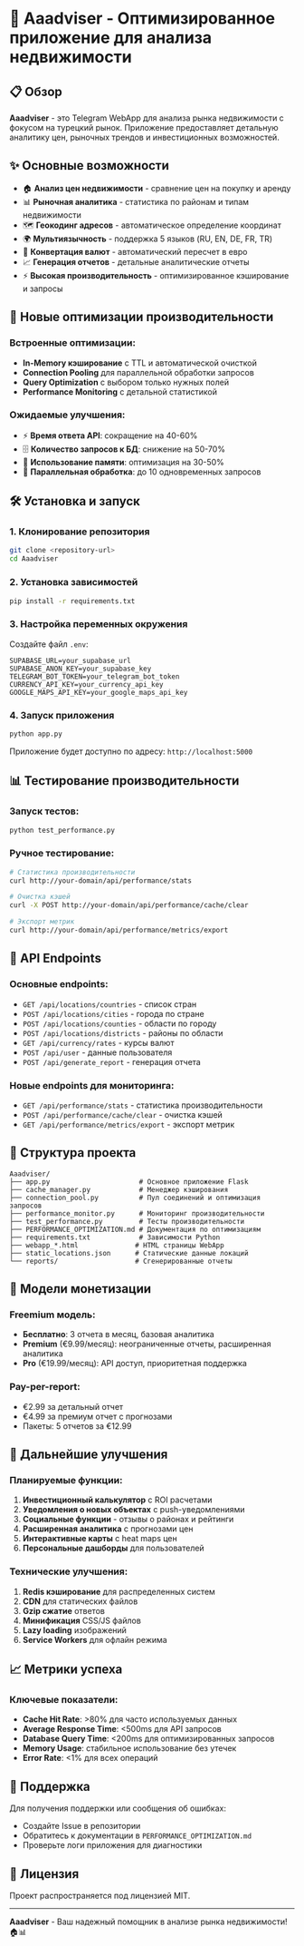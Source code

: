# 🚀 Aaadviser - Оптимизированное приложение для анализа недвижимости

## 📋 Обзор

**Aaadviser** - это Telegram WebApp для анализа рынка недвижимости с фокусом на турецкий рынок. Приложение предоставляет детальную аналитику цен, рыночных трендов и инвестиционных возможностей.

## ✨ Основные возможности

- 🏠 **Анализ цен недвижимости** - сравнение цен на покупку и аренду
- 📊 **Рыночная аналитика** - статистика по районам и типам недвижимости  
- 🗺️ **Геокодинг адресов** - автоматическое определение координат
- 🌍 **Мультиязычность** - поддержка 5 языков (RU, EN, DE, FR, TR)
- 💱 **Конвертация валют** - автоматический пересчет в евро
- 📈 **Генерация отчетов** - детальные аналитические отчеты
- ⚡ **Высокая производительность** - оптимизированное кэширование и запросы

## 🚀 Новые оптимизации производительности

### Встроенные оптимизации:
- **In-Memory кэширование** с TTL и автоматической очисткой
- **Connection Pooling** для параллельной обработки запросов
- **Query Optimization** с выбором только нужных полей
- **Performance Monitoring** с детальной статистикой

### Ожидаемые улучшения:
- ⚡ **Время ответа API**: сокращение на 40-60%
- 🗄️ **Количество запросов к БД**: снижение на 50-70%
- 💾 **Использование памяти**: оптимизация на 30-50%
- 🔄 **Параллельная обработка**: до 10 одновременных запросов

## 🛠️ Установка и запуск

### 1. Клонирование репозитория
```bash
git clone <repository-url>
cd Aaadviser
```

### 2. Установка зависимостей
```bash
pip install -r requirements.txt
```

### 3. Настройка переменных окружения
Создайте файл `.env`:
```env
SUPABASE_URL=your_supabase_url
SUPABASE_ANON_KEY=your_supabase_key
TELEGRAM_BOT_TOKEN=your_telegram_bot_token
CURRENCY_API_KEY=your_currency_api_key
GOOGLE_MAPS_API_KEY=your_google_maps_api_key
```

### 4. Запуск приложения
```bash
python app.py
```

Приложение будет доступно по адресу: `http://localhost:5000`

## 📊 Тестирование производительности

### Запуск тестов:
```bash
python test_performance.py
```

### Ручное тестирование:
```bash
# Статистика производительности
curl http://your-domain/api/performance/stats

# Очистка кэшей
curl -X POST http://your-domain/api/performance/cache/clear

# Экспорт метрик
curl http://your-domain/api/performance/metrics/export
```

## 🔧 API Endpoints

### Основные endpoints:
- `GET /api/locations/countries` - список стран
- `POST /api/locations/cities` - города по стране
- `POST /api/locations/counties` - области по городу
- `POST /api/locations/districts` - районы по области
- `GET /api/currency/rates` - курсы валют
- `POST /api/user` - данные пользователя
- `POST /api/generate_report` - генерация отчета

### Новые endpoints для мониторинга:
- `GET /api/performance/stats` - статистика производительности
- `POST /api/performance/cache/clear` - очистка кэшей
- `GET /api/performance/metrics/export` - экспорт метрик

## 📁 Структура проекта

```
Aaadviser/
├── app.py                      # Основное приложение Flask
├── cache_manager.py            # Менеджер кэширования
├── connection_pool.py          # Пул соединений и оптимизация запросов
├── performance_monitor.py      # Мониторинг производительности
├── test_performance.py         # Тесты производительности
├── PERFORMANCE_OPTIMIZATION.md # Документация по оптимизациям
├── requirements.txt            # Зависимости Python
├── webapp_*.html              # HTML страницы WebApp
├── static_locations.json      # Статические данные локаций
└── reports/                   # Сгенерированные отчеты
```

## 🎯 Модели монетизации

### Freemium модель:
- **Бесплатно**: 3 отчета в месяц, базовая аналитика
- **Premium** (€9.99/месяц): неограниченные отчеты, расширенная аналитика
- **Pro** (€19.99/месяц): API доступ, приоритетная поддержка

### Pay-per-report:
- €2.99 за детальный отчет
- €4.99 за премиум отчет с прогнозами
- Пакеты: 5 отчетов за €12.99

## 🚀 Дальнейшие улучшения

### Планируемые функции:
1. **Инвестиционный калькулятор** с ROI расчетами
2. **Уведомления о новых объектах** с push-уведомлениями
3. **Социальные функции** - отзывы о районах и рейтинги
4. **Расширенная аналитика** с прогнозами цен
5. **Интерактивные карты** с heat maps цен
6. **Персональные дашборды** для пользователей

### Технические улучшения:
1. **Redis кэширование** для распределенных систем
2. **CDN** для статических файлов
3. **Gzip сжатие** ответов
4. **Минификация** CSS/JS файлов
5. **Lazy loading** изображений
6. **Service Workers** для офлайн режима

## 📈 Метрики успеха

### Ключевые показатели:
- **Cache Hit Rate**: >80% для часто используемых данных
- **Average Response Time**: <500ms для API запросов
- **Database Query Time**: <200ms для оптимизированных запросов
- **Memory Usage**: стабильное использование без утечек
- **Error Rate**: <1% для всех операций

## 🤝 Поддержка

Для получения поддержки или сообщения об ошибках:
- Создайте Issue в репозитории
- Обратитесь к документации в `PERFORMANCE_OPTIMIZATION.md`
- Проверьте логи приложения для диагностики

## 📄 Лицензия

Проект распространяется под лицензией MIT.

---

**Aaadviser** - Ваш надежный помощник в анализе рынка недвижимости! 🏠📊
